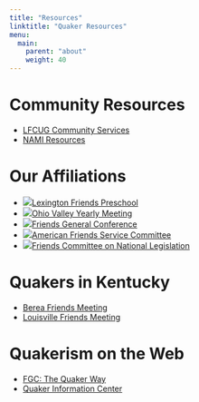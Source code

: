 ```yaml
---
title: "Resources"
linktitle: "Quaker Resources"
menu:
  main:
    parent: "about"
    weight: 40
---
```

<div class="row" id="resourceList">

  <div class="col-md-3">
  <h1>Community Resources</h1>
  <ul>
    <li><a href="https://www.lexingtonky.gov/browse/community-services">LFCUG Community Services</a></li>
    <li><a href="https://www.namilexington.org/resources/">NAMI Resources</a></li>
  </ul>
  </div>

<div class="col-md-3">

  <h1>Our Affiliations</h1>

  <ul class="with-images">
    <li><img src="/images/LFP-logo.png"><a href="http://www.lexingtonfriendspreschool.org">Lexington Friends Preschool</a></li>
    <li><img src="/images/OVYM-logo.png" ><a href="https://www.ovym.org/">Ohio Valley Yearly Meeting</a></li>
    <li><img src="/images/FGC-logo.png" ><a href="http://www.fgcquaker.org">Friends General Conference</a></li>
    <li><img src="/images/AFSC-logo.png"><a href="http://afsc.org/">American Friends Service Committee</a></li>
    <li><img src="/images/FCNL-logo.png"><a href="http://www.fcnl.org/">Friends Committee on National Legislation</a></li>
  </ul>

</div>

<div class="col-md-3">

<h1>Quakers in Kentucky</h1>

  <ul>
    <li><a href="http://bereafriends.org">Berea Friends Meeting</a></li>
    <li><a href="http://www.neighborhoodlink.com/Louisville_Friends_Meeting_Quaker"> Louisville Friends Meeting</a> </li>
  </ul>

</div>

<div class="col-md-3">

  <h1>Quakerism on the Web</h1>
  <ul>
    <li><a href="http://www.fgcquaker.org/explore/quaker-way">FGC: The Quaker Way</a></li>
    <li><a href="http://www.quakerinfo.org/index">Quaker Information Center</a></li>
  </ul>

</div>

</div>

